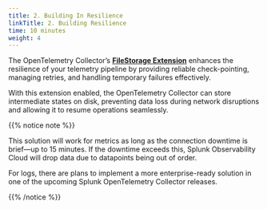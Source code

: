 ```yaml
---
title: 2. Building In Resilience
linkTitle: 2. Building Resilience
time: 10 minutes
weight: 4
---
```


The OpenTelemetry Collector’s [**FileStorage Extension**](https://github.com/open-telemetry/opentelemetry-collector-contrib/blob/19bc7d6ee854c0c1b5c97d8d348e5b9d1199e8aa/extension/storage/filestorage/README.md) enhances the resilience of your telemetry pipeline by providing reliable check-pointing, managing retries, and handling temporary failures effectively.  

With this extension enabled, the OpenTelemetry Collector can store intermediate states on disk, preventing data loss during network disruptions and allowing it to resume operations seamlessly.

{{% notice note %}}

This solution will work for metrics as long as the connection downtime is brief—up to 15 minutes. If the downtime exceeds this, Splunk Observability Cloud will drop data due to datapoints being out of order.

For logs, there are plans to implement a more enterprise-ready solution in one of the upcoming Splunk OpenTelemetry Collector releases.

{{% /notice %}}
